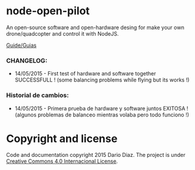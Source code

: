 # node-open-pilot
An open-source software and open-hardware desing for make your own drone/quadcopter and control it with NodeJS.

[Guide/Guias](https://github.com/darioodiaz/node-open-pilot/wiki)

### CHANGELOG:

* 14/05/2015 - First test of hardware and software together SUCCESSFULL ! (some balancing problems while flying but its works !)

### Historial de cambios:

* 14/05/2015 - Primera prueba de hardware y software juntos EXITOSA ! (algunos problemas de balanceo mientras volaba pero todo funciono !)

# Copyright and license

Code and documentation copyright 2015 Dario Diaz. The project is under [Creative Commons 4.0 Internacional License](http://creativecommons.org/licenses/by-nc-sa/4.0/).
